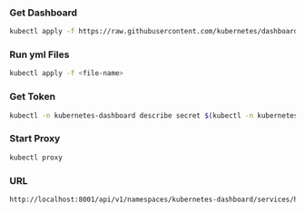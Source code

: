### Get Dashboard
```bash
kubectl apply -f https://raw.githubusercontent.com/kubernetes/dashboard/v2.7.0/aio/deploy/recommended.yaml
```

### Run yml Files
```bash
kubectl apply -f <file-name>
```

### Get Token
```bash
kubectl -n kubernetes-dashboard describe secret $(kubectl -n kubernetes-dashboard get secret | grep admin-user-token | awk '{print $1}')
```

### Start Proxy
```bash
kubectl proxy
```

### URL
```bash
http://localhost:8001/api/v1/namespaces/kubernetes-dashboard/services/https:kubernetes-dashboard:/proxy/
```
